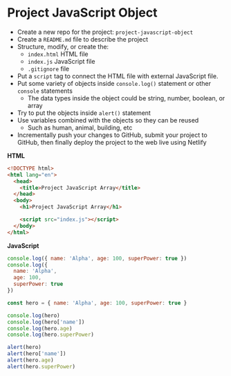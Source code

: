 # Project JavaScript Object

- Create a new repo for the project: `project-javascript-object`
- Create a `README.md` file to describe the project
- Structure, modify, or create the:
  - `index.html` HTML file
  - `index.js` JavaScript file
  - `.gitignore` file
- Put a `script` tag to connect the HTML file with external JavaScript file.
- Put some variety of objects inside `console.log()` statement or other `console` statements
  - The data types inside the object could be string, number, boolean, or array
- Try to put the objects inside `alert()` statement
- Use variables combined with the objects so they can be reused
  - Such as human, animal, building, etc
- Incrementally push your changes to GitHub, submit your project to GitHub, then finally deploy the project to the web live using Netlify

**HTML**

```html
<!DOCTYPE html>
<html lang="en">
  <head>
    <title>Project JavaScript Array</title>
  </head>
  <body>
    <h1>Project JavaScript Array</h1>

    <script src="index.js"></script>
  </body>
</html>
```

**JavaScript**

```js
console.log({ name: 'Alpha', age: 100, superPower: true })
console.log({
  name: 'Alpha',
  age: 100,
  superPower: true
})

const hero = { name: 'Alpha', age: 100, superPower: true }

console.log(hero)
console.log(hero['name'])
console.log(hero.age)
console.log(hero.superPower)

alert(hero)
alert(hero['name'])
alert(hero.age)
alert(hero.superPower)
```
